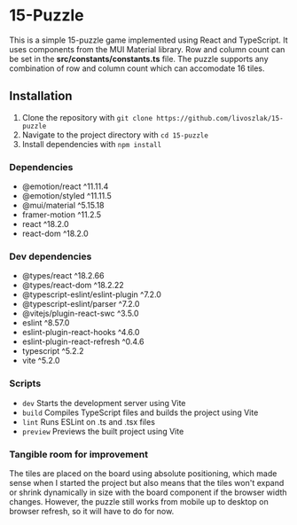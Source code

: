 # 15-Puzzle

This is a simple 15-puzzle game implemented using React and TypeScript. It uses components from the MUI Material library. Row and column count can be set in the **src/constants/constants.ts** file. The puzzle supports any combination of row and column count which can accomodate 16 tiles.

## Installation

1. Clone the repository with `git clone https://github.com/livoszlak/15-puzzle`
2. Navigate to the project directory with `cd 15-puzzle`
3. Install dependencies with `npm install`

### Dependencies

- @emotion/react ^11.11.4
- @emotion/styled ^11.11.5
- @mui/material ^5.15.18
- framer-motion ^11.2.5
- react ^18.2.0
- react-dom ^18.2.0

### Dev dependencies

- @types/react ^18.2.66
- @types/react-dom ^18.2.22
- @typescript-eslint/eslint-plugin ^7.2.0
- @typescript-eslint/parser ^7.2.0
- @vitejs/plugin-react-swc ^3.5.0
- eslint ^8.57.0
- eslint-plugin-react-hooks ^4.6.0
- eslint-plugin-react-refresh ^0.4.6
- typescript ^5.2.2
- vite ^5.2.0

### Scripts

- `dev` Starts the development server using Vite
- `build` Compiles TypeScript files and builds the project using Vite
- `lint` Runs ESLint on .ts and .tsx files
- `preview` Previews the built project using Vite

### Tangible room for improvement

The tiles are placed on the board using absolute positioning, which made sense when I started the project but also means that the tiles won't expand or shrink dynamically in size with the board component if the browser width changes. However, the puzzle still works from mobile up to desktop on browser refresh, so it will have to do for now.
